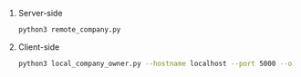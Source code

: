 1. Server-side

   ```bash
   python3 remote_company.py
   ```

2. Client-side

   ```bash
   python3 local_company_owner.py --hostname localhost --port 5000 --object_id report_generator
   ```


